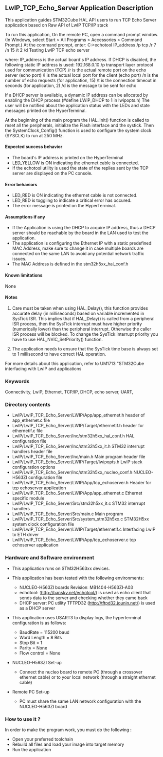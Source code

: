 ## LwIP_TCP_Echo_Server Application Description

This application guides STM32Cube HAL API users to run TCP Echo Server application
based on Raw API of LwIP TCP/IP stack

To run this application, On the remote PC, open a command prompt window.
(In Windows, select Start > All Programs > Accessories > Command Prompt.)
At the command prompt, enter:
  C:\>echotool IP_address /p tcp /r 7 /n 15 /t 2 /d Testing LwIP TCP echo server

where:
    IP_address is the actual board's IP address. If DHCP is disabled,
    the following static IP address is used: 192.168.0.10
    /p transport layer protocol used for communication (TCP)
    /r is the actual remote port on the echo server (echo port)
    /l is the actual local port for the client (echo port)
    /n is the number of echo requests (for application, 15)
    /t is the connection timeout in seconds (for application, 2)
    /d is the message to be sent for echo

If a DHCP server is available, a dynamic IP address can be allocated by enabling
the DHCP process (#define LWIP_DHCP to 1 in lwipopts.h)
The user will be notified about the application status with the LEDs and state
messages printed on the HyperTerminal.

At the beginning of the main program the HAL_Init() function is called to reset
all the peripherals, initialize the Flash interface and the systick.
Then the SystemClock_Config() function is used to configure the system clock
(SYSCLK) to run at 250 MHz.

#### Expected success behavior
   - The board's IP address is printed on the HyperTerminal
   - LED_YELLOW is ON indicating the ethernet cable is connected.
   - If the echotool utility is used the state of the replies sent by the TCP server are displayed on the PC console.

#### Error behaviors
   - LED_RED is ON indicating the ethernet cable is not connected.
   - LED_RED is toggling to indicate a critical error has occured.
   - The error message is printed on the HyperTerminal.

#### Assumptions if any
   - If the Application is using the DHCP to acquire IP address, thus a DHCP server should be reachable by the board in
   the LAN used to test the application.
   - The application is configuring the Ethernet IP with a static predefined MAC Address, make sure to change it in case
   multiple boards are connected on the same LAN to avoid any potential network traffic issues.
   - The MAC Address is defined in the stm32h5xx_hal_conf.h

#### Known limitations
None


#### Notes
 1. Care must be taken when using HAL_Delay(), this function provides accurate delay (in milliseconds)
      based on variable incremented in SysTick ISR. This implies that if HAL_Delay() is called from
      a peripheral ISR process, then the SysTick interrupt must have higher priority (numerically lower)
      than the peripheral interrupt. Otherwise the caller ISR process will be blocked.
      To change the SysTick interrupt priority you have to use HAL_NVIC_SetPriority() function.

 2. The application needs to ensure that the SysTick time base is always set to 1 millisecond
      to have correct HAL operation.


For more details about this application, refer to UM1713 "STM32Cube interfacing with LwIP and applications

### Keywords

Connectivity, LwIP, Ethernet, TCP/IP, DHCP, echo server, UART,

### Directory contents

  - LwIP/LwIP_TCP_Echo_Server/LWIP/App/app_ethernet.h         header of app_ethernet.c file
  - LwIP/LwIP_TCP_Echo_Server/LWIP/Target/ethernetif.h        header for ethernetif.c file
  - LwIP/LwIP_TCP_Echo_Server/Inc/stm32h5xx_hal_conf.h        HAL configuration file
  - LwIP/LwIP_TCP_Echo_Server/Inc/stm32h5xx_it.h              STM32 interrupt handlers header file
  - LwIP/LwIP_TCP_Echo_Server/Inc/main.h                      Main program header file
  - LwIP/LwIP_TCP_Echo_Server/LWIP/Target/lwipopts.h          LwIP stack configuration options
  - LwIP/LwIP_TCP_Echo_Server/Inc/stm32h5xx_nucleo_conf.h     NUCLEO-H563ZI configuration file
  - LwIP/LwIP_TCP_Echo_Server/LWIP/App/tcp_echoserver.h       Header for tcp echoserver application
  - LwIP/LwIP_TCP_Echo_Server/LWIP/App/app_ethernet.c         Ethernet specific module
  - LwIP/LwIP_TCP_Echo_Server/Src/stm32h5xx_it.c              STM32 interrupt handlers
  - LwIP/LwIP_TCP_Echo_Server/Src/main.c                      Main program
  - LwIP/LwIP_TCP_Echo_Server/Src/system_stm32h5xx.c          STM32H5xx system clock configuration file
  - LwIP/LwIP_TCP_Echo_Server/LWIP/Target/ethernetif.c        Interfacing LwIP to ETH driver
  - LwIP/LwIP_TCP_Echo_Server/LWIP/App/tcp_echoserver.c       tcp echoserver application


### Hardware and Software environment

  - This application runs on STM32H563xx devices.

  - This application has been tested with the following environments:
     - NUCLEO-H563ZI boards Revision: MB1404-H563ZI-A03
     - echotool: (http://bansky.net/echotool/) is used as echo client that sends
       data to the server and checking whether they came back
     - DHCP server:  PC utility TFTPD32 (http://tftpd32.jounin.net/) is used as a DHCP server

  - This application uses USART3 to display logs, the hyperterminal configuration is as follows:
      - BaudRate = 115200 baud
      - Word Length = 8 Bits
      - Stop Bit = 1
      - Parity = None
      - Flow control = None

  - NUCLEO-H563ZI Set-up
    - Connect the nucleo board to remote PC (through a crossover ethernet cable)
      or to your local network (through a straight ethernet cable)

  - Remote PC Set-up
    - PC must share the same LAN network configuration with the NUCLEO-H563ZI board


### How to use it ?

In order to make the program work, you must do the following :

 - Open your preferred toolchain
 - Rebuild all files and load your image into target memory
 - Run the application
